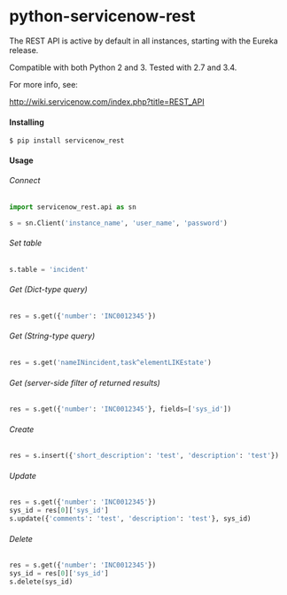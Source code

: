 # python-servicenow-rest

The REST API is active by default in all instances, starting with the Eureka release.

Compatible with both Python 2 and 3. Tested with 2.7 and 3.4.

For more info, see:

http://wiki.servicenow.com/index.php?title=REST_API


#### Installing
```
$ pip install servicenow_rest
```


#### Usage

###### Connect

```python
import servicenow_rest.api as sn

s = sn.Client('instance_name', 'user_name', 'password')
```

###### Set table
```python
s.table = 'incident'
```

###### Get (Dict-type query)
```python
res = s.get({'number': 'INC0012345'})
```

###### Get (String-type query)
```python
res = s.get('nameINincident,task^elementLIKEstate')
```

###### Get (server-side filter of returned results)
```python
res = s.get({'number': 'INC0012345'}, fields=['sys_id'])

```
###### Create

```python
res = s.insert({'short_description': 'test', 'description': 'test'})
```

###### Update

```python
res = s.get({'number': 'INC0012345'})
sys_id = res[0]['sys_id']
s.update({'comments': 'test', 'description': 'test'}, sys_id)
```

###### Delete

```python
res = s.get({'number': 'INC0012345'})
sys_id = res[0]['sys_id']
s.delete(sys_id)
```




